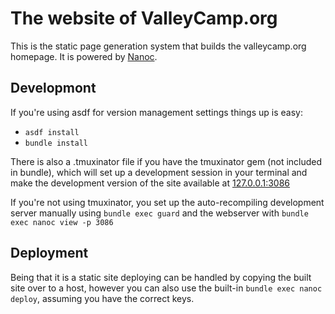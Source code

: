 # The website of ValleyCamp.org

This is the static page generation system that builds the valleycamp.org homepage.
It is powered by [Nanoc](http://nanoc.ws).

## Developmont
If you're using asdf for version management settings things up is easy:
 - `asdf install`
 - `bundle install`

There is also a .tmuxinator file if you have the tmuxinator gem (not included in bundle), which will set up a development session in your terminal and make the development version of the site available at [127.0.0.1:3086](http://127.0.0.1:3086)

If you're not using tmuxinator, you set up the auto-recompiling development server manually using `bundle exec guard` and the webserver with `bundle exec nanoc view -p 3086`

## Deployment
Being that it is a static site deploying can be handled by copying the built site over to a host, however you can also use the built-in `bundle exec nanoc deploy`, assuming you have the correct keys.

